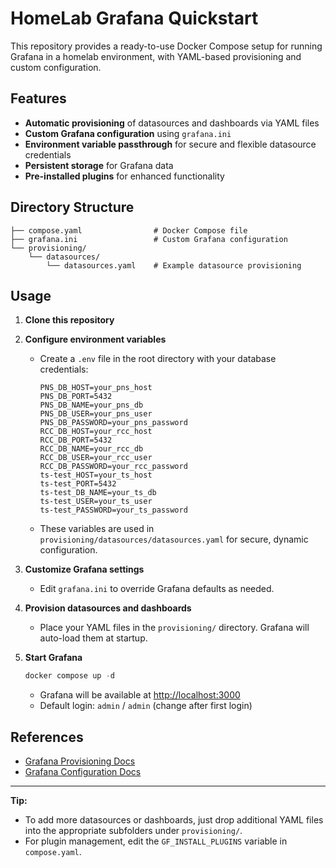 # HomeLab Grafana Quickstart

This repository provides a ready-to-use Docker Compose setup for running Grafana in a homelab environment, with YAML-based provisioning and custom configuration.

## Features
- **Automatic provisioning** of datasources and dashboards via YAML files
- **Custom Grafana configuration** using `grafana.ini`
- **Environment variable passthrough** for secure and flexible datasource credentials
- **Persistent storage** for Grafana data
- **Pre-installed plugins** for enhanced functionality

## Directory Structure
```
├── compose.yaml                # Docker Compose file
├── grafana.ini                 # Custom Grafana configuration
└── provisioning/
    └── datasources/
        └── datasources.yaml    # Example datasource provisioning
```

## Usage

1. **Clone this repository**

2. **Configure environment variables**
   - Create a `.env` file in the root directory with your database credentials:
     ```env
     PNS_DB_HOST=your_pns_host
     PNS_DB_PORT=5432
     PNS_DB_NAME=your_pns_db
     PNS_DB_USER=your_pns_user
     PNS_DB_PASSWORD=your_pns_password
     RCC_DB_HOST=your_rcc_host
     RCC_DB_PORT=5432
     RCC_DB_NAME=your_rcc_db
     RCC_DB_USER=your_rcc_user
     RCC_DB_PASSWORD=your_rcc_password
     ts-test_HOST=your_ts_host
     ts-test_PORT=5432
     ts-test_DB_NAME=your_ts_db
     ts-test_USER=your_ts_user
     ts-test_PASSWORD=your_ts_password
     ```
   - These variables are used in `provisioning/datasources/datasources.yaml` for secure, dynamic configuration.

3. **Customize Grafana settings**
   - Edit `grafana.ini` to override Grafana defaults as needed.

4. **Provision datasources and dashboards**
   - Place your YAML files in the `provisioning/` directory. Grafana will auto-load them at startup.

5. **Start Grafana**
   ```powershell
   docker compose up -d
   ```
   - Grafana will be available at [http://localhost:3000](http://localhost:3000)
   - Default login: `admin` / `admin` (change after first login)

## References
- [Grafana Provisioning Docs](https://grafana.com/docs/grafana/latest/administration/provisioning/)
- [Grafana Configuration Docs](https://grafana.com/docs/grafana/latest/setup-grafana/configure-grafana/)

---

**Tip:**
- To add more datasources or dashboards, just drop additional YAML files into the appropriate subfolders under `provisioning/`.
- For plugin management, edit the `GF_INSTALL_PLUGINS` variable in `compose.yaml`.
